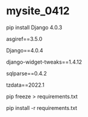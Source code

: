# mysite_0412

pip install Django	4.0.3

asgiref==3.5.0

Django==4.0.4

django-widget-tweaks==1.4.12

sqlparse==0.4.2

tzdata==2022.1

pip freeze > requirements.txt

pip install -r requirements.txt
